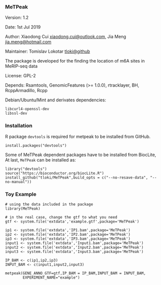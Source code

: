 ### MeTPeak

Version: 1.2

Date: 1st Jul 2019

Author: Xiaodong Cui <xiaodong.cui@outlook.com>, Jia Meng <jia.meng@hotmail.com>
  
  Maintainer: Tomislav Lokotar <tloki@github>

The package is developed for the finding the location of m6A sites in MeRIP-seq data

License: GPL-2

Depends: Rsamtools, GenomicFeatures (>= 1.0.0), rtracklayer, BH, RcppArmadillo, Rcpp

Debian/Ubuntu/Mint and derivates dependencies:

```
libcurl4-openssl-dev
libssl-dev
```

### Installation

R package `devtools` is required for metpeak to be installed from GitHub.
```
install.packages("devtools")
```
Some of MeTPeak dependent packages have to be installed from BiocLite,
At last, `MeTPeak` can be installed as:
  
```
library("devtools")
source("https://bioconductor.org/biocLite.R")
install_github("tloki/MeTPeak",build_opts = c("--no-resave-data", "--no-manual"))
```

### Toy Example
```
# using the data included in the package
library(MeTPeak)

# in the real case, change the gtf to what you need
gtf <- system.file('extdata','example.gtf',package='MeTPeak')

ip1 <- system.file('extdata','IP1.bam',package='MeTPeak')
ip2 <- system.file('extdata','IP2.bam',package='MeTPeak')
ip3 <- system.file('extdata','IP3.bam',package='MeTPeak')
input1 <- system.file('extdata','Input1.bam',package='MeTPeak')
input2 <- system.file('extdata','Input2.bam',package='MeTPeak')
input3 <- system.file('extdata','Input3.bam',package='MeTPeak')

IP_BAM <- c(ip1,ip2,ip3)
INPUT_BAM <- c(input1,input2,input3)

metpeak(GENE_ANNO_GTF=gtf,IP_BAM = IP_BAM,INPUT_BAM = INPUT_BAM,
        EXPERIMENT_NAME="example")

